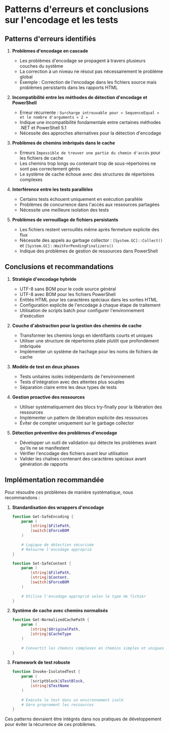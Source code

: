 # Patterns d'erreurs et conclusions sur l'encodage et les tests

## Patterns d'erreurs identifiés

1. **Problèmes d'encodage en cascade**
   - Les problèmes d'encodage se propagent à travers plusieurs couches du système
   - La correction à un niveau ne résout pas nécessairement le problème global
   - Exemple : Correction de l'encodage dans les fichiers source mais problèmes persistants dans les rapports HTML

2. **Incompatibilité entre les méthodes de détection d'encodage et PowerShell**
   - Erreur récurrente : `Surcharge introuvable pour « SequenceEqual » et le nombre d'arguments « 2 »`
   - Indique une incompatibilité fondamentale entre certaines méthodes .NET et PowerShell 5.1
   - Nécessite des approches alternatives pour la détection d'encodage

3. **Problèmes de chemins imbriqués dans le cache**
   - Erreurs `Impossible de trouver une partie du chemin d'accès` pour les fichiers de cache
   - Les chemins trop longs ou contenant trop de sous-répertoires ne sont pas correctement gérés
   - Le système de cache échoue avec des structures de répertoires complexes

4. **Interférence entre les tests parallèles**
   - Certains tests échouent uniquement en exécution parallèle
   - Problèmes de concurrence dans l'accès aux ressources partagées
   - Nécessite une meilleure isolation des tests

5. **Problèmes de verrouillage de fichiers persistants**
   - Les fichiers restent verrouillés même après fermeture explicite des flux
   - Nécessite des appels au garbage collector : `[System.GC]::Collect()` et `[System.GC]::WaitForPendingFinalizers()`
   - Indique des problèmes de gestion de ressources dans PowerShell

## Conclusions et recommandations

1. **Stratégie d'encodage hybride**
   - UTF-8 sans BOM pour le code source général
   - UTF-8 avec BOM pour les fichiers PowerShell
   - Entités HTML pour les caractères spéciaux dans les sorties HTML
   - Configuration explicite de l'encodage à chaque étape de traitement
   - Utilisation de scripts batch pour configurer l'environnement d'exécution

2. **Couche d'abstraction pour la gestion des chemins de cache**
   - Transformer les chemins longs en identifiants courts et uniques
   - Utiliser une structure de répertoires plate plutôt que profondément imbriquée
   - Implémenter un système de hachage pour les noms de fichiers de cache

3. **Modèle de test en deux phases**
   - Tests unitaires isolés indépendants de l'environnement
   - Tests d'intégration avec des attentes plus souples
   - Séparation claire entre les deux types de tests

4. **Gestion proactive des ressources**
   - Utiliser systématiquement des blocs try-finally pour la libération des ressources
   - Implémenter un pattern de libération explicite des ressources
   - Éviter de compter uniquement sur le garbage collector

5. **Détection préventive des problèmes d'encodage**
   - Développer un outil de validation qui détecte les problèmes avant qu'ils ne se manifestent
   - Vérifier l'encodage des fichiers avant leur utilisation
   - Valider les chaînes contenant des caractères spéciaux avant génération de rapports

## Implémentation recommandée

Pour résoudre ces problèmes de manière systématique, nous recommandons :

1. **Standardisation des wrappers d'encodage**
   ```powershell
   function Get-SafeEncoding {
       param (
           [string]$FilePath,
           [switch]$ForceBOM
       )
       
       # Logique de détection sécurisée
       # Retourne l'encodage approprié
   }
   
   function Set-SafeContent {
       param (
           [string]$FilePath,
           [string]$Content,
           [switch]$ForceBOM
       )
       
       # Utilise l'encodage approprié selon le type de fichier
   }
   ```

2. **Système de cache avec chemins normalisés**
   ```powershell
   function Get-NormalizedCachePath {
       param (
           [string]$OriginalPath,
           [string]$CacheType
       )
       
       # Convertit les chemins complexes en chemins simples et uniques
   }
   ```

3. **Framework de test robuste**
   ```powershell
   function Invoke-IsolatedTest {
       param (
           [scriptblock]$TestBlock,
           [string]$TestName
       )
       
       # Exécute le test dans un environnement isolé
       # Gère proprement les ressources
   }
   ```

Ces patterns devraient être intégrés dans nos pratiques de développement pour éviter la récurrence de ces problèmes.
